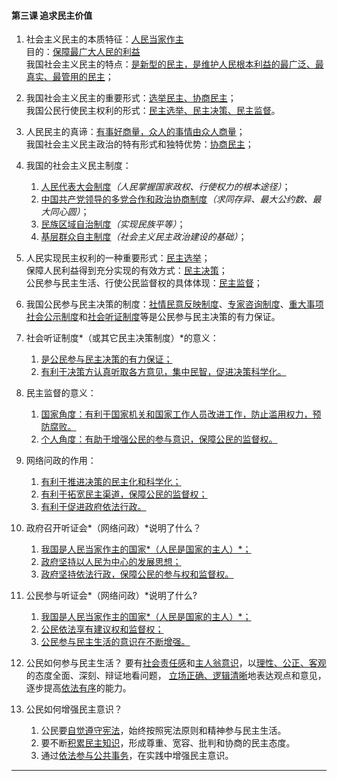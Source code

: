 #### 第三课 追求民主价值

1. 社会主义民主的本质特征：<u>人民当家作主</u><br> 目的：<u>保障最广大人民的利益</u><br> 我国社会主义民主的特点：<u>是新型的民主，是维护人民根本利益的最广泛、最真实、最管用的民主</u>；

2. 我国社会主义民主的重要形式：<u>选举民主、协商民主</u>；<br> 我国公民行使民主权利的形式：<u>民主选举、民主决策、民主监督</u>。

3. 人民民主的真谛：<u>有事好商量，众人的事情由众人商量</u>；<br> 我国社会主义民主政治的特有形式和独特优势：<u>协商民主</u>；

4. 我国的社会主义民主制度：
   1. <u>人民代表大会制度</u>*（人民掌握国家政权、行使权力的根本途径）*；
   2. <u>中国共产党领导的多党合作和政治协商制度</u>*（求同存异、最大公约数、最大同心圆）*；
   3. <u>民族区域自治制度</u>*（实现民族平等）*；
   4. <u>基层群众自主制度</u>*（社会主义民主政治建设的基础）*；

5. 人民实现民主权利的一种重要形式：<u>民主选举</u>；<br> 保障人民利益得到充分实现的有效方式：<u>民主决策</u>；<br> 公民参与民主生活、行使公民监督权的具体体现：<u>民主监督</u>；

6. 我国公民参与民主决策的制度：<u>社情民意反映制度</u>、<u>专家咨询制度</u>、<u>重大事项社会公示制度</u>和<u>社会听证制度</u>等是公民参与民主决策的有力保证。

7. 社会听证制度*（或其它民主决策制度）*的意义：
   1. <u>是公民参与民主决策的有力保证；</u>
   2. <u>有利于决策方认真听取各方意见，集中民智，促进决策科学化。</u>

8. 民主监督的意义：
   1. <u>国家角度：有利于国家机关和国家工作人员改进工作，防止滥用权力，预防腐败。</u>
   2. <u>个人角度：有助于增强公民的参与意识，保障公民的监督权。</u>

9. 网络问政的作用：
   1. <u>有利于推进决策的民主化和科学化；</u>
   2. <u>有利于拓宽民主渠道，保障公民的监督权；</u>
   3. <u>有利于促进政府依法行政。</u>

10. 政府召开听证会*（网络问政）*说明了什么？

    1. <u>我国是人民当家作主的国家*（人民是国家的主人）*；</u>
    2. <u>政府坚持以人民为中心的发展思想；</u>
    3. <u>政府坚持依法行政，保障公民的参与权和监督权。</u>

11. 公民参与听证会*（网络问政）*说明了什么?
    1. <u>我国是人民当家作主的国家*（人民是国家的主人）*；</u>
    2. <u>公民依法享有建议权和监督权；</u>
    3. <u>公民参与民主生活的意识在不断增强。</u>

12. 公民如何参与民主生活？ 要有<u>社会责任感</u>和<u>主人翁意识</u>，以<u>理性、公正、客观</u>的态度全面、深刻、辩证地看问题， <u>立场正确、逻辑清晰</u>地表达观点和意见，逐步提高<u>依法有序</u>的能力。

13. 公民如何增强民主意识？
    1. 公民要<u>自觉遵守宪法</u>，始终按照宪法原则和精神参与民主生活。
    2. 要不断<u>积累民主知识</u>，形成尊重、宽容、批判和协商的民主态度。
    3. 通过<u>依法参与公共事务</u>，在实践中增强民主意识。

---
